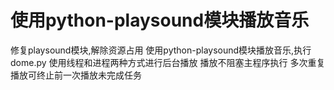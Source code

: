 # 使用python-playsound模块播放音乐
修复playsound模块,解除资源占用
使用python-playsound模块播放音乐,执行dome.py
使用线程和进程两种方式进行后台播放
播放不阻塞主程序执行
多次重复播放可终止前一次播放未完成任务
